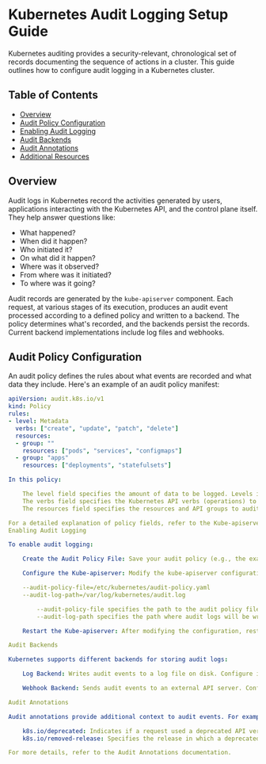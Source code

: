 # Kubernetes Audit Logging Setup Guide

Kubernetes auditing provides a security-relevant, chronological set of records documenting the sequence of actions in a cluster. This guide outlines how to configure audit logging in a Kubernetes cluster.

## Table of Contents

- [Overview](#overview)
- [Audit Policy Configuration](#audit-policy-configuration)
- [Enabling Audit Logging](#enabling-audit-logging)
- [Audit Backends](#audit-backends)
- [Audit Annotations](#audit-annotations)
- [Additional Resources](#additional-resources)

## Overview

Audit logs in Kubernetes record the activities generated by users, applications interacting with the Kubernetes API, and the control plane itself. They help answer questions like:

- What happened?
- When did it happen?
- Who initiated it?
- On what did it happen?
- Where was it observed?
- From where was it initiated?
- To where was it going?

Audit records are generated by the `kube-apiserver` component. Each request, at various stages of its execution, produces an audit event processed according to a defined policy and written to a backend. The policy determines what's recorded, and the backends persist the records. Current backend implementations include log files and webhooks.

## Audit Policy Configuration

An audit policy defines the rules about what events are recorded and what data they include. Here's an example of an audit policy manifest:

```yaml
apiVersion: audit.k8s.io/v1
kind: Policy
rules:
- level: Metadata
  verbs: ["create", "update", "patch", "delete"]
  resources:
  - group: ""
    resources: ["pods", "services", "configmaps"]
  - group: "apps"
    resources: ["deployments", "statefulsets"]

In this policy:

    The level field specifies the amount of data to be logged. Levels include None, Metadata, Request, and RequestResponse.
    The verbs field specifies the Kubernetes API verbs (operations) to audit.
    The resources field specifies the resources and API groups to audit.

For a detailed explanation of policy fields, refer to the Kube-apiserver Audit Configuration.
Enabling Audit Logging

To enable audit logging:

    Create the Audit Policy File: Save your audit policy (e.g., the example above) to a file, such as audit-policy.yaml.

    Configure the Kube-apiserver: Modify the kube-apiserver configuration to include the following flags:

    --audit-policy-file=/etc/kubernetes/audit-policy.yaml
    --audit-log-path=/var/log/kubernetes/audit.log

        --audit-policy-file specifies the path to the audit policy file.
        --audit-log-path specifies the path where audit logs will be written.

    Restart the Kube-apiserver: After modifying the configuration, restart the kube-apiserver to apply the changes.

Audit Backends

Kubernetes supports different backends for storing audit logs:

    Log Backend: Writes audit events to a log file on disk. Configure it using flags like --audit-log-path and --audit-log-maxage.

    Webhook Backend: Sends audit events to an external API server. Configure it using flags like --audit-webhook-config-file and --audit-webhook-mode.

Audit Annotations

Audit annotations provide additional context to audit events. For example:

    k8s.io/deprecated: Indicates if a request used a deprecated API version.
    k8s.io/removed-release: Specifies the release in which a deprecated API version is targeted for removal.

For more details, refer to the Audit Annotations documentation.
